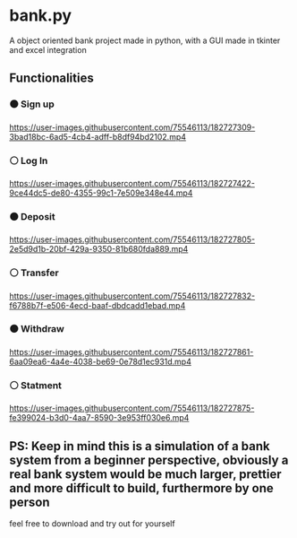 # bank.py
A object oriented bank project made in python, with a GUI made in tkinter and excel integration


## Functionalities

### ⚫ Sign up

https://user-images.githubusercontent.com/75546113/182727309-3bad18bc-6ad5-4cb4-adff-b8df94bd2102.mp4

### ⚪ Log In

https://user-images.githubusercontent.com/75546113/182727422-9ce44dc5-de80-4355-99c1-7e509e348e44.mp4

### ⚫ Deposit

https://user-images.githubusercontent.com/75546113/182727805-2e5d9d1b-20bf-429a-9350-81b680fda889.mp4

### ⚪ Transfer

https://user-images.githubusercontent.com/75546113/182727832-f6788b7f-e506-4ecd-baaf-dbdcadd1ebad.mp4

### ⚫ Withdraw

https://user-images.githubusercontent.com/75546113/182727861-6aa09ea6-4a4e-4038-be69-0e78d1ec931d.mp4

### ⚪ Statment

https://user-images.githubusercontent.com/75546113/182727875-fe399024-b3d0-4aa7-8590-3e953ff030e6.mp4



## PS: Keep in mind this is a simulation of a bank system from a beginner perspective, obviously a real bank system would be much larger, prettier and more difficult to build, furthermore by one person

feel free to download and try out for yourself
